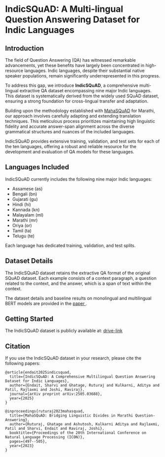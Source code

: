 # IndicSQuAD: A Multi-lingual Question Answering Dataset for Indic Languages

## Introduction

The field of Question Answering (QA) has witnessed remarkable advancements, yet these benefits have largely been concentrated in high-resource languages. Indic languages, despite their substantial native speaker populations, remain significantly underrepresented in this progress.

To address this gap, we introduce **IndicSQuAD**, a comprehensive multi-lingual extractive QA dataset encompassing nine major Indic languages. This dataset is systematically derived from the widely used SQuAD dataset, ensuring a strong foundation for cross-lingual transfer and adaptation.

Building upon the methodology established with [MahaSQuAD](https://aclanthology.org/2023.icon-1.45/) for Marathi, our approach involves carefully adapting and extending translation techniques. This meticulous process prioritizes maintaining high linguistic fidelity and accurate answer-span alignment across the diverse grammatical structures and nuances of the included languages.

IndicSQuAD provides extensive training, validation, and test sets for each of the ten languages, offering a robust and reliable resource for the development and evaluation of QA models for these languages.

## Languages Included

IndicSQuAD currently includes the following nine major Indic languages:

* Assamese (as)
* Bengali (bn)
* Gujarati (gu)
* Hindi (hi)
* Kannada (kn)
* Malayalam (ml)
* Marathi (mr)
* Oriya (or)
* Tamil (ta)
* Telugu (te)

Each language has dedicated training, validation, and test splits.

## Dataset Details

The IndicSQuAD dataset retains the extractive QA format of the original SQuAD dataset. Each example consists of a context paragraph, a question related to the context, and the answer, which is a span of text within the context.

The dataset details and baseline results on monolingual and multilingual BERT models are provided in the <a href="https://arxiv.org/abs/2505.03688"> paper </a>.

## Getting Started

The IndicSQuAD dataset is publicly available at: [drive-link](https://drive.google.com/drive/folders/1GF47J0byaXPNfDhPrYyA-0d1KklZf87x?usp=sharing)

## Citation

If you use the IndicSQuAD dataset in your research, please cite the following papers:
```
@article{endait2025indicsquad,
  title={IndicSQuAD: A Comprehensive Multilingual Question Answering Dataset for Indic Languages},
  author={Endait, Sharvi and Ghatage, Ruturaj and Kulkarni, Aditya and Patil, Rajlaxmi and Joshi, Raviraj},
  journal={arXiv preprint arXiv:2505.03688},
  year={2025}
}
```

```
@inproceedings{ruturaj2023mahasquad,
  title={MahaSQuAD: Bridging Linguistic Divides in Marathi Question-Answering},
  author={Ruturaj, Ghatage and Ashutosh, Kulkarni Aditya and Rajlaxmi, Patil and Sharvi, Endait and Raviraj, Joshi},
  booktitle={Proceedings of the 20th International Conference on Natural Language Processing (ICON)},
  pages={497--505},
  year={2023}
}
```
